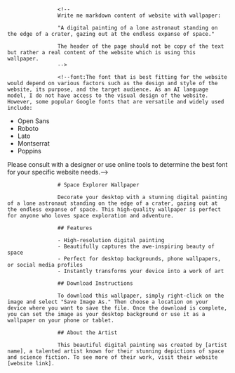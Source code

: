                     <!--
                    Write me markdown content of website with wallpaper:
                    
                    "A digital painting of a lone astronaut standing on the edge of a crater, gazing out at the endless expanse of space."
                    
                    The header of the page should not be copy of the text but rather a real content of the website which is using this wallpaper.
                    -->

                    <!--font:The font that is best fitting for the website would depend on various factors such as the design and style of the website, its purpose, and the target audience. As an AI language model, I do not have access to the visual design of the website. However, some popular Google fonts that are versatile and widely used include:

- Open Sans
- Roboto
- Lato
- Montserrat
- Poppins

Please consult with a designer or use online tools to determine the best font for your specific website needs.-->

                    # Space Explorer Wallpaper
                    
                    Decorate your desktop with a stunning digital painting of a lone astronaut standing on the edge of a crater, gazing out at the endless expanse of space. This high-quality wallpaper is perfect for anyone who loves space exploration and adventure.
                    
                    ## Features
                    
                    - High-resolution digital painting
                    - Beautifully captures the awe-inspiring beauty of space
                    - Perfect for desktop backgrounds, phone wallpapers, or social media profiles
                    - Instantly transforms your device into a work of art
                    
                    ## Download Instructions
                    
                    To download this wallpaper, simply right-click on the image and select "Save Image As." Then choose a location on your device where you want to save the file. Once the download is complete, you can set the image as your desktop background or use it as a wallpaper on your phone or tablet.
                    
                    ## About the Artist
                    
                    This beautiful digital painting was created by [artist name], a talented artist known for their stunning depictions of space and science fiction. To see more of their work, visit their website [website link].
